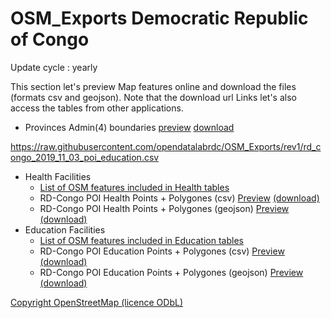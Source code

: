 # OSM_Exports Democratic Republic of Congo
Update cycle : yearly

This section let's preview Map features online and download the files (formats csv and geojson). Note that the download url Links let's also access the tables from other applications.

*	Provinces Admin(4) boundaries [preview](../master/rd_congo_admin_4_provinces.geojson) [download](rd_congo_admin_4_provinces.geojson)

https://raw.githubusercontent.com/opendatalabrdc/OSM_Exports/rev1/rd_congo_2019_11_03_poi_education.csv
* Health Facilities
  * [List of OSM features included in Health tables](osm_rd_congo_features_health_facilities.md)
  * RD-Congo POI Health Points + Polygones (csv) [Preview](https://raw.githubusercontent.com/opendatalabrdc/OSM_Exports/rev1/osm_rd_congo_poi_health.csv)  [(download)](osm_rd_congo_poi_health.csv)
  *	RD-Congo POI Health Points + Polygones (geojson) [Preview](../master/osm_rd_congo_poi_health.geojson) [(download)](osm_rd_congo_poi_health.geojson)
* Education Facilities
  * [List of OSM features included in Education tables](osm_rd_congo_features_education_facilities.md)
  * RD-Congo POI Education Points + Polygones (csv) [Preview](https://raw.githubusercontent.com/opendatalabrdc/OSM_Exports/rev1/osm_rd_congo_poi_education.csv)  [(download)](osm_rd_congo_poi_education.csv)
  *	RD-Congo POI Education Points + Polygones (geojson) [Preview](../master/osm_rd_congo_poi_education.geojson) [(download)](osm_rd_congo_poi_education.geojson)


[Copyright OpenStreetMap (licence ODbL)](https://www.openstreetmap.org/copyright)
